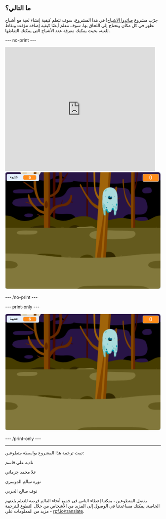 ## ما التالي؟

جرّب مشروع [صائدوا الاشباح](https://projects.raspberrypi.org/ar-SA/projects/ghostbusters?utm_source=pathway&utm_medium=whatnext&utm_campaign=projects)! في هذا المشروع، سوف تتعلم كيفية إنشاء لعبة مع أشباح تظهر في كل مكان وتحتاج إلى اللحاق بها. سوف تتعلم أيضًا كيفية إضافة مؤقت ونقاط للعبة، بحيث يمكنك معرفة عدد الأشباح التي يمكنك التقاطها.

--- no-print ---

<div class="scratch-preview">
  <iframe allowtransparency="true" width="485" height="402" src="https://scratch.mit.edu/projects/embed/276874679/?autostart=false" frameborder="0" scrolling="no"></iframe>
  <img src="images/ghostbusters-static.png">
</div>

--- /no-print ---

--- print-only ---

![معرض](images/ghostbusters-static.png)

--- /print-only ---


***
تمت ترجمة هذا المشروع بواسطة متطوعين:

نادية علي قاسم

علا محمد جزماتي

نوره سالم الدوسري

نوف صالح الحربي

بفضل المتطوعين ، يمكننا إعطاء الناس في جميع أنحاء العالم فرصة للتعلم بلغتهم الخاصة. يمكنك مساعدتنا في الوصول إلى المزيد من الأشخاص من خلال التطوع للترجمة - مزيد من المعلومات على [rpf.io/translate](https://rpf.io/translate).